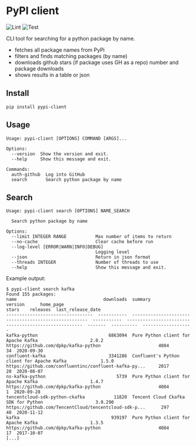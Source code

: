 PyPI client
===========

![Lint](https://github.com/abahdanovich/pypi-client/workflows/Lint/badge.svg)
![Test](https://github.com/abahdanovich/pypi-client/workflows/Test/badge.svg)

CLI tool for searching for a python package by name.

* fetches all package names from PyPi
* filters and finds matching packages (by name)
* downloads github stars (if package uses GH as a repo) number and package downloads
* shows results in a table or json

Install
-------

```
pip install pypi-client
```

Usage
-----

```
Usage: pypi-client [OPTIONS] COMMAND [ARGS]...

Options:
  --version  Show the version and exit.
  --help     Show this message and exit.

Commands:
  auth-github  Log into GitHub
  search       Search python package by name
```

Search
------

```
Usage: pypi-client search [OPTIONS] NAME_SEARCH

  Search python package by name

Options:
  --limit INTEGER RANGE           Max number of items to return
  --no-cache                      Clear cache before run
  --log-level [ERROR|WARN|INFO|DEBUG]
                                  Logging level
  --json                          Return in json format
  --threads INTEGER               Number of threads to use
  --help                          Show this message and exit.
```

Example output:

```
$ pypi-client search kafka
Found 155 packages:
name                                 downloads  summary                                                version      home_page                                                stars    releases  last_release_date
---------------------------------  -----------  -----------------------------------------------------  -----------  -----------------------------------------------------  -------  ----------  -------------------
kafka-python                           6863094  Pure Python client for Apache Kafka                    2.0.2        https://github.com/dpkp/kafka-python                      4084          34  2020-09-30
confluent-kafka                        3341286  Confluent's Python client for Apache Kafka             1.5.0        https://github.com/confluentinc/confluent-kafka-py...     2017          20  2020-08-07
ns-kafka-python                           5739  Pure Python client for Apache Kafka                    1.4.7        https://github.com/dpkp/kafka-python                      4084           1  2020-09-28
tencentcloud-sdk-python-ckafka           11820  Tencent Cloud Ckafka SDK for Python                    3.0.290      https://github.com/TencentCloud/tencentcloud-sdk-p...      297          40  2020-11-12
kafka                                   939197  Pure Python client for Apache Kafka                    1.3.5        https://github.com/dpkp/kafka-python                      4084          17  2017-10-07
[...]
```